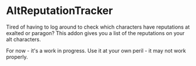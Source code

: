 # AltReputationTracker

Tired of having to log around to check which characters have reputations at exalted or paragon? This addon gives you a list of the reputations on your alt characters. 

For now - it's a work in progress. Use it at your own peril - it may not work properly.
